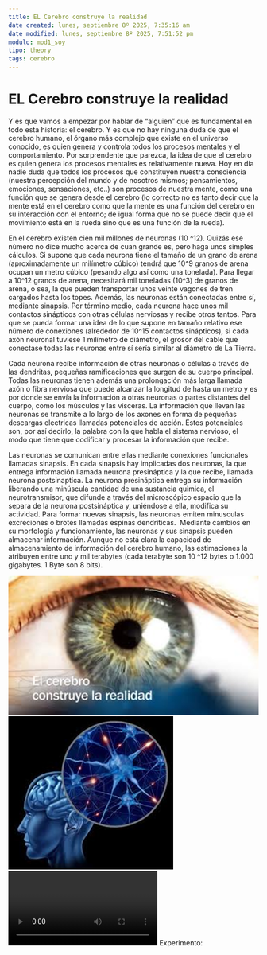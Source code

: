```yaml
---
title: EL Cerebro construye la realidad
date created: lunes, septiembre 8º 2025, 7:35:16 am
date modified: lunes, septiembre 8º 2025, 7:51:52 pm
modulo: mod1_soy
tipo: theory
tags: cerebro
---
```


# EL Cerebro construye la realidad
Y es que vamos a empezar por hablar de “alguien” que es fundamental en todo esta historia: el cerebro. Y es que no hay ninguna duda de que el cerebro humano, el órgano más complejo que existe en el universo conocido, es quien genera y controla todos los procesos mentales y el comportamiento. Por sorprendente que parezca, la idea de que el cerebro es quien genera los procesos mentales es relativamente nueva. Hoy en día nadie duda que todos los procesos que constituyen nuestra consciencia (nuestra percepción del mundo y de nosotros mismos; pensamientos, emociones, sensaciones, etc..) son procesos de nuestra mente, como una función que se genera desde el cerebro (lo correcto no es tanto decir que la mente está en el cerebro como que la mente es una función del cerebro en su interacción con el entorno; de igual forma que no se puede decir que el movimiento está en la rueda sino que es una función de la rueda).

En el cerebro existen cien mil millones de neuronas (10 ^12). Quizás ese número no dice mucho acerca de cuan grande es, pero haga unos simples cálculos. Si supone que cada neurona tiene el tamaño de un grano de arena (aproximadamente un milímetro cúbico) tendrá que 10^9 granos de arena ocupan un metro cúbico (pesando algo así como una tonelada). Para llegar a 10^12 granos de arena, necesitará mil toneladas (10^3) de granos de arena, o sea, la que pueden transportar unos veinte vagones de tren cargados hasta los topes. Además, las neuronas están conectadas entre sí, mediante sinapsis. Por término medio, cada neurona hace unos mil contactos sinápticos con otras células nerviosas y recibe otros tantos. Para que se pueda formar una idea de lo que supone en tamaño relativo ese número de conexiones (alrededor de 10^15 contactos sinápticos), si cada axón neuronal tuviese 1 milímetro de diámetro, el grosor del cable que conectase todas las neuronas entre sí sería similar al diámetro de La Tierra.

Cada neurona recibe información de otras neuronas o células a través de las dendritas, pequeñas ramificaciones que surgen de su cuerpo principal. Todas las neuronas tienen además una prolongación más larga llamada axón o fibra nerviosa que puede alcanzar la longitud de hasta un metro y es por donde se envía la información a otras neuronas o partes distantes del cuerpo, como los músculos y las vísceras. La información que llevan las neuronas se transmite a lo largo de los axones en forma de pequeñas descargas electricas llamadas potenciales de acción. Estos potenciales son, por así decirlo, la palabra con la que habla el sistema nervioso, el modo que tiene que codificar y procesar la información que recibe.

Las neuronas se comunican entre ellas mediante conexiones funcionales llamadas sinapsis. En cada sinapsis hay implicadas dos neuronas, la que entrega información llamada neurona presináptica y la que recibe, llamada neurona postsinaptica. La neurona presináptica entrega su información liberando una minúscula cantidad de una sustancia quimica, el neurotransmisor, que difunde a través del microscópico espacio que la separa de la neurona postsináptica y, uniéndose a ella, modifica su actividad. Para formar nuevas sinapsis, las neuronas emiten minusculas excreciones o brotes llamadas espinas dendríticas.  Mediante cambios en su morfología y funcionamiento, las neuronas y sus sinapsis pueden almacenar información. Aunque no está clara la capacidad de almacenamiento de información del cerebro humano, las estimaciones la atribuyen entre uno y mil terabytes (cada terabyte son 10 ^12 bytes o 1.000 gigabytes. 1 Byte son 8 bits).

![](assets/Pasted%20image%2020250909134113.png)![](assets/Pasted%20image%2020250909134214.png)
![](assets/Video%20ver%20con%20cerebro.mp4)
Experimento: 